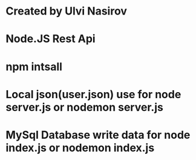 # Created by Ulvi Nasirov

# Node.JS Rest Api

# npm intsall

# Local json(user.json) use for node server.js or nodemon server.js

# MySql Database write data for node index.js or nodemon index.js
